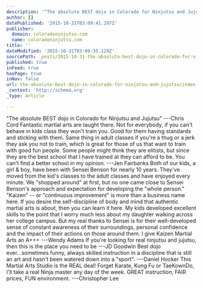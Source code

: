 ```yaml
---
description: '“The absolute BEST dojo in Colorado for Ninjutsu and Jujutsu” —Chris Cord Fantastic martial arts are taught there. Not for everybody, if you can’t behave in kid'
author: []
datePublished: '2015-10-31T03:09:41.297Z'
publisher:
  domain: coloradoninjutsu.com
  name: coloradoninjutsu.com
title: ''
dateModified: '2015-10-31T03:09:35.129Z'
sourcePath: _posts/2015-10-31-the-absolute-best-dojo-in-colorado-for-ninjutsu-and-jujutsu.md
published: true
inFeed: true
hasPage: true
inNav: false
url: the-absolute-best-dojo-in-colorado-for-ninjutsu-and-jujutsu/index.html
_context: 'http://schema.org'
_type: Article

---
```

"The absolute BEST dojo in Colorado for Ninjutsu and Jujutsu" ---Chris Cord Fantastic martial arts are taught there. Not for everybody, if you can't behave in kids class they won't train you. Good for them having standards and sticking with them. Same thing in adult classes if you're a thug or a jerk they ask you not to train, which is great for those of us that want to train with good fun people. Some people might think they are elitists, but since they are the best school that I have trained at they can afford to be. You can't find a better school in my opinion. ---Jen Fairbanks Both of our kids, a girl & boy, have been with Sensei Benson for nearly 10 years. They've moved from the kid's classes to the adult classes and have enjoyed every minute. We "shopped around" at first, but no one came close to Sensei Benson's approach and expectation for developing the "whole person." "Kaizen" -- or "continuous improvement" is more than a business name here. If you desire the self-discipline of body and mind that authentic martial arts is about, then you can learn it here. My kids developed excellent skills to the point that I worry much less about my daughter walking across her college campus. But my real thanks to Sensei is for their well-developed sense of constant awareness of their surroundings, personal confidence and the impact of their actions on those around them. I give Kaizen Martial Arts an A+++ ---Wendy Adams If you're looking for real ninjutsu and jujutsu, then this is the place you need to be ---JD Goodwin Best dojo ever...sometimes funny, always skilled instruction in a discipline that is still an art and hasn't been watered down into a "sport". ---Daniel Hocker This Martial Arts Studio is the REAL deal! Forget Karate, Kung Fu or TaeKownDo, I'll take a real Ninja master any day of the week. GREAT instruction, FAIR prices, FUN environment. ---Christopher Lee